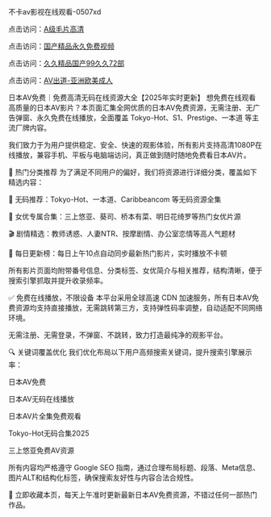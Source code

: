 不卡av影视在线观看-0507xd


点击访问：<a href="https://vassv.pages.dev/">A级毛片高清</a>

点击访问：<a href="https://gda-c7m.pages.dev/">国产精品永久免费视频</a>

点击访问：<a href="https://rtj-3zo.pages.dev/">久久精品国产99久久72部</a>

点击访问：<a href="https://fdhf-454.pages.dev/">AV出道-亚洲欧美成人</a>

日本AV免费｜免费高清无码在线资源大全【2025年实时更新】
想免费在线观看高质量的日本AV影片？本页面汇集全网优质的日本AV免费资源，无需注册、无广告弹窗、永久免费在线播放，全面覆盖 Tokyo-Hot、S1、Prestige、一本道 等主流厂牌内容。

我们致力于为用户提供稳定、安全、快速的观影体验，所有影片支持高清1080P在线播放，兼容手机、平板与电脑端访问，真正做到随时随地免费看日本AV片。

🌸 热门分类推荐
为了满足不同用户的偏好，我们将资源进行详细分类，覆盖如下精选内容：

🔞 无码推荐：Tokyo-Hot、一本道、Caribbeancom 等无码资源全集

🌟 女优专属合集：三上悠亚、葵司、桥本有菜、明日花绮罗等热门女优片源

🎬 剧情精选：教师诱惑、人妻NTR、按摩剧情、办公室恋情等高人气题材

📅 每日更新榜：每日上午10点自动同步最新热门影片，实时播放不卡顿

所有影片页面均附带番号信息、分类标签、女优简介与相关推荐，结构清晰，便于搜索引擎抓取并提升收录频率。

✅ 免费在线播放，不限设备
本平台采用全球高速 CDN 加速服务，所有日本AV免费资源均支持直接播放，无需跳转第三方，支持弹性码率调整，自动适配不同网络环境。

无需注册、无需登录，不弹窗、不跳转，致力打造最纯净的观影平台。

🔍 关键词覆盖优化
我们优化布局以下用户高频搜索关键词，提升搜索引擎展示率：

日本AV免费

日本AV无码在线播放

日本AV片全集免费观看

Tokyo-Hot无码合集2025

三上悠亚免费AV资源

所有内容均严格遵守 Google SEO 指南，通过合理布局标题、段落、Meta信息、图片ALT和结构化标签，确保搜索友好性与内容合法合规性。

📌 立即收藏本页，每天上午准时更新最新日本AV免费资源，不错过任何一部热门作品。

<span style="display:none;">[Canonical link](https://github.com/246xduan/77624 ）</span>
